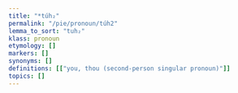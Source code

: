 ```yaml
---
title: "*túh₂"
permalink: "/pie/pronoun/túh2"
lemma_to_sort: "tuh₂"
klass: pronoun
etymology: []
markers: []
synonyms: []
definitions: [["you, thou (second-person singular pronoun)"]]
topics: []
---
```

